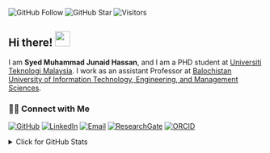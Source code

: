 ![GitHub Follow](https://img.shields.io/github/followers/smjunaid-it.svg?style=social&label=Follow)
![GitHub Star](https://img.shields.io/github/stars/smjunaid-it?affiliations=OWNER%2CCOLLABORATOR&style=social&label=Star)
![Visitors](https://api.visitorbadge.io/api/visitors?path=https%3A%2F%2Fgithub.com%2Fsmjunaid-it&labelColor=%23d9e3f0&countColor=%23697689&style=flat)

## Hi there! <img src="https://raw.githubusercontent.com/smjunaid-it/smjunaid-it/master/img/wave.gif" width="30">

I am  __Syed Muhammad Junaid Hassan__, and I am a PHD student at [Universiti Teknologi Malaysia](https://www.utm.my). I work as an assistant Professor at [Balochistan University of Information Technology, Engineering, and Management Sciences](https://www.utm.my).


### 🙌🏻 Connect with Me
<p align="left">
    <a href="https://github.com/smjunaid-it" target="_blank"><img alt="GitHub" src="https://img.shields.io/badge/-@smjunaid-it-181717?style=flat-square&logo=GitHub&logoColor=white"></a>
    <a href="https://www.linkedin.com/in/syed-muhammad-junaid-hassan-47181871/" target="_blank"><img alt="LinkedIn" src="https://img.shields.io/badge/-smjunaid-it-blue?style=flat-square&logo=Linkedin&logoColor=white&link=https://www.linkedin.com/in/syed-muhammad-junaid-hassan-47181871/"></a>
    <a href="mailto:smjunaid.it@gmail.com" target="_blank"><img alt="Email" src="https://img.shields.io/badge/-smjunaid.it@gmail.com-c14438?style=flat-square&logo=Gmail&logoColor=white&link=mailto:smjunaid.it@gmail.com"></a>
    <a href="https://www.researchgate.net/profile/Syed-Muhammad-Junaid-Hassan-2" target="_blank"><img alt="ResearchGate" src="https://img.shields.io/badge/-ResearchGate-00CCBB?style=flat-square&logo=ResearchGate&logoColor=white"></a>
    <a href="https://orcid.org/0000-0001-8634-7547" target="_blank"><img alt="ORCID" src="https://img.shields.io/badge/-ORCID-A6CE39?style=flat-square&logo=ORCID&logoColor=white"></a>
</p>
  
<details>
<summary>Click for GitHub Stats</summary>
<p align="left">
    <img alt = "GitHub Stats" src="https://github-readme-stats.vercel.app/api?username=smjunaid-it&show_icons=true&hide=issues&icon_color=000000&hide_border=true&title_color=5391FE&text_color=555">
    <br>
    <img alt = "Top Language" src="https://github-readme-stats.vercel.app/api/top-langs/?username=smjunaid-it&hide=html,&hide_border=true&title_color=5391FE&text_color=555"
</p>
  
  ![Follower Badge](https://img.shields.io/github/followers/smjunaid-it)
  ![](https://hit.yhype.me/github/profile?user_id=81284918)
 
</details>
